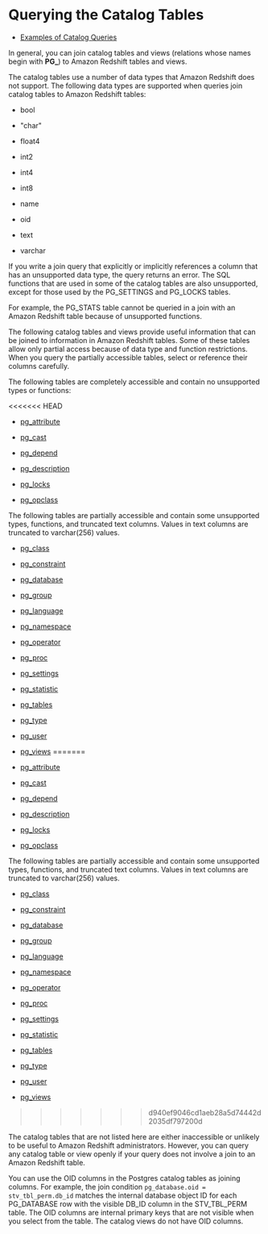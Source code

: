 # Querying the Catalog Tables<a name="c_join_PG"></a>


+ [Examples of Catalog Queries](c_join_PG_examples.md)

In general, you can join catalog tables and views \(relations whose names begin with **PG\_**\) to Amazon Redshift tables and views\. 

The catalog tables use a number of data types that Amazon Redshift does not support\. The following data types are supported when queries join catalog tables to Amazon Redshift tables: 

+ bool

+ "char"

+ float4

+ int2

+ int4

+ int8

+ name

+ oid

+ text

+ varchar

If you write a join query that explicitly or implicitly references a column that has an unsupported data type, the query returns an error\. The SQL functions that are used in some of the catalog tables are also unsupported, except for those used by the PG\_SETTINGS and PG\_LOCKS tables\.

For example, the PG\_STATS table cannot be queried in a join with an Amazon Redshift table because of unsupported functions\.

The following catalog tables and views provide useful information that can be joined to information in Amazon Redshift tables\. Some of these tables allow only partial access because of data type and function restrictions\. When you query the partially accessible tables, select or reference their columns carefully\.

The following tables are completely accessible and contain no unsupported types or functions: 

<<<<<<< HEAD
+  [pg\_attribute](https://www.postgresql.org/docs/8.0/static/catalog-pg-attribute.html) 

+  [pg\_cast ](https://www.postgresql.org/docs/8.0/static/catalog-pg-cast.html) 

+  [pg\_depend](https://www.postgresql.org/docs/8.0/static/catalog-pg-depend.html) 

+  [pg\_description ](https://www.postgresql.org/docs/8.0/static/catalog-pg-description.html) 

+  [pg\_locks ](https://www.postgresql.org/docs/8.0/static/view-pg-locks.html) 

+  [pg\_opclass ](https://www.postgresql.org/docs/8.0/static/catalog-pg-opclass.html) 

The following tables are partially accessible and contain some unsupported types, functions, and truncated text columns\. Values in text columns are truncated to varchar\(256\) values\. 

+  [pg\_class](https://www.postgresql.org/docs/8.0/static/catalog-pg-class.html) 

+  [pg\_constraint](https://www.postgresql.org/docs/8.0/static/catalog-pg-constraint.html) 

+  [pg\_database](https://www.postgresql.org/docs/8.0/static/catalog-pg-database.html) 

+  [pg\_group](https://www.postgresql.org/docs/8.0/static/catalog-pg-group.html) 

+  [pg\_language ](https://www.postgresql.org/docs/8.0/static/catalog-pg-language.html) 

+  [pg\_namespace](https://www.postgresql.org/docs/8.0/static/catalog-pg-namespace.html) 

+  [pg\_operator](https://www.postgresql.org/docs/8.0/static/catalog-pg-operator.html) 

+  [pg\_proc](https://www.postgresql.org/docs/8.0/static/catalog-pg-proc.html) 

+  [pg\_settings](https://www.postgresql.org/docs/8.0/static/view-pg-settings.html) 

+  [pg\_statistic](https://www.postgresql.org/docs/8.0/static/catalog-pg-statistic.html) 

+  [pg\_tables](https://www.postgresql.org/docs/8.0/static/view-pg-tables.html) 

+  [pg\_type ](https://www.postgresql.org/docs/8.0/static/catalog-pg-type.html) 

+  [pg\_user](https://www.postgresql.org/docs/8.0/static/view-pg-user.html) 

+  [pg\_views](https://www.postgresql.org/docs/8.0/static/view-pg-views.html) 
=======
+  [pg\_attribute](http://www.postgresql.org/docs/8.0/static/catalog-pg-attribute.html) 

+  [pg\_cast ](http://www.postgresql.org/docs/8.0/static/catalog-pg-cast.html) 

+  [pg\_depend](http://www.postgresql.org/docs/8.0/static/catalog-pg-depend.html) 

+  [pg\_description ](http://www.postgresql.org/docs/8.0/static/catalog-pg-description.html) 

+  [pg\_locks ](http://www.postgresql.org/docs/8.0/static/view-pg-locks.html) 

+  [pg\_opclass ](http://www.postgresql.org/docs/8.0/static/catalog-pg-opclass.html) 

The following tables are partially accessible and contain some unsupported types, functions, and truncated text columns\. Values in text columns are truncated to varchar\(256\) values\. 

+  [pg\_class](http://www.postgresql.org/docs/8.0/static/catalog-pg-class.html) 

+  [pg\_constraint](http://www.postgresql.org/docs/8.0/static/catalog-pg-constraint.html) 

+  [pg\_database](http://www.postgresql.org/docs/8.0/static/catalog-pg-database.html) 

+  [pg\_group](http://www.postgresql.org/docs/8.0/static/catalog-pg-group.html) 

+  [pg\_language ](http://www.postgresql.org/docs/8.0/static/catalog-pg-language.html) 

+  [pg\_namespace](http://www.postgresql.org/docs/8.0/static/catalog-pg-namespace.html) 

+  [pg\_operator](http://www.postgresql.org/docs/8.0/static/catalog-pg-operator.html) 

+  [pg\_proc](http://www.postgresql.org/docs/8.0/static/catalog-pg-proc.html) 

+  [pg\_settings](http://www.postgresql.org/docs/8.0/static/view-pg-settings.html) 

+  [pg\_statistic](http://www.postgresql.org/docs/8.0/static/catalog-pg-statistic.html) 

+  [pg\_tables](http://www.postgresql.org/docs/8.0/static/view-pg-tables.html) 

+  [pg\_type ](http://www.postgresql.org/docs/8.0/static/catalog-pg-type.html) 

+  [pg\_user](http://www.postgresql.org/docs/8.0/static/view-pg-user.html) 

+  [pg\_views](http://www.postgresql.org/docs/8.0/static/view-pg-views.html) 
>>>>>>> d940ef9046cd1aeb28a5d74442d2035df797200d

The catalog tables that are not listed here are either inaccessible or unlikely to be useful to Amazon Redshift administrators\. However, you can query any catalog table or view openly if your query does not involve a join to an Amazon Redshift table\.

You can use the OID columns in the Postgres catalog tables as joining columns\. For example, the join condition `pg_database.oid = stv_tbl_perm.db_id` matches the internal database object ID for each PG\_DATABASE row with the visible DB\_ID column in the STV\_TBL\_PERM table\. The OID columns are internal primary keys that are not visible when you select from the table\. The catalog views do not have OID columns\.
